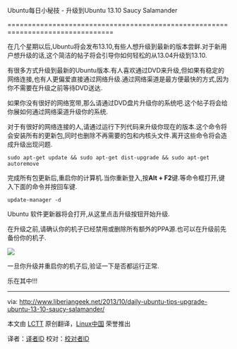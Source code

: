Ubuntu每日小秘技 - 升级到Ubuntu 13.10 Saucy Salamander

================================================================================

在几个星期以后,Ubuntu将会发布13.10,有些人想升级到最新的版本尝鲜.对于新用户想升级的话,这个简洁的帖子将会引导你如何轻松的从13.04升级到13.10.

有很多方式升级到最新的Ubuntu版本.有人喜欢通过DVD来升级,但如果有稳定的网络连接,也有人更偏爱直接通过网络升级.通过网络渠道是最方便最快的方式,因为你不需要在升级之前等待DVD送达.

如果你没有很好的网络宽带,那么请通过DVD盘片升级你的系统吧.这个帖子将会给你展如何通过网络渠道升级你的系统.

对于有很好的网络连接的人,请通过运行下列代码来升级你现在的版本.这个命令将会安装所有的更新包,同时也删除不再需要的包和内核头文件.离开这些命令将会造成升级出现问题.

    sudo apt-get update && sudo apt-get dist-upgrade && sudo apt-get autoremove

完成所有包更新后,重启你的计算机.当你重新登入,按**Alt + F2**键.等命令框打开,键入下面的命令并按回车键.

    update-manager -d

Ubuntu 软件更新器将会打开,从这里点击升级按钮开始升级.

在升级之前,请确认你的机子已经禁用或删除所有额外的PPA源.也可以在升级前先备份你的机子.

![](http://www.liberiangeek.net/wp-content/uploads/2013/10/updatemanagerubuntu1310.png)

一旦你升级并重启你的机子后,验证一下是否都运行正常.

乐在其中!!!

--------------------------------------------------------------------------------

via: http://www.liberiangeek.net/2013/10/daily-ubuntu-tips-upgrade-ubuntu-13-10-saucy-salamander/

本文由 [LCTT](https://github.com/LCTT/TranslateProject) 原创翻译，[Linux中国](http://linux.cn/) 荣誉推出

译者：[译者ID](https://github.com/译者ID) 校对：[校对者ID](https://github.com/校对者ID)
